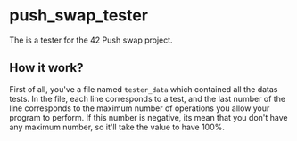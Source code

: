 # push_swap_tester
The is a tester for the 42 Push swap project.

## How it work?

First of all, you've a file named `tester_data` which contained all the datas tests. In the file, each line corresponds to a test, and the last number of the line corresponds to the maximum number of operations you allow your program to perform. If this number is negative, its mean that you don't have any maximum number, so it'll take the value to have 100%.
